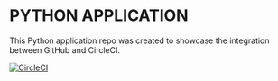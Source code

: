 # PYTHON APPLICATION

This Python application repo was created to showcase the integration between GitHub and CircleCI.

[![CircleCI](https://circleci.com/gh/Siphosakhe-git/python_app.svg?style=svg)](https://circleci.com/gh/Siphosakhe-git/python_app)
